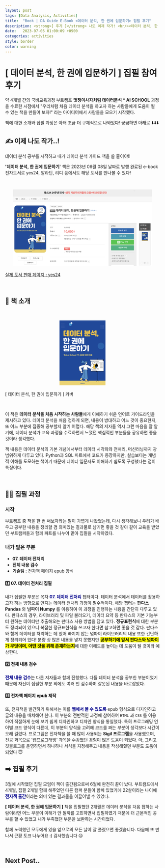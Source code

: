 ```yaml
---
layout: post
tags: [Data Analysis, Activities]
title:  "Book | DA Guide E-Book <데이터 분석, 한 권에 입문하기> 집필 후기"
description: <strong>[ 후기 ]</strong> 나도 이제 작가! <br/><데이터 분석, 한 권에 입문하기> 집필 참여 후기<br/><br/><img src='/assets/img/book_data_ai/book.png' width='100%'>
date:   2023-07-05 01:00:09 +0900
categories: activities
style: border
color: warning
---
```

# [ 데이터 분석, 한 권에 입문하기 ] 집필 참여 후기

약 4개월 간의 국비교육과정 부트캠프 <strong>멋쟁이사자처럼 데이터분석 * AI SCHOOL</strong> 과정을 수료한 시점에서 "우리처럼 처음 데이터 분석을 하고자 하는 사람들에게 도움이 될 수 있는 책을 만들어 보자!" 라는 아이디어에서 사람들을 모으기 시작했다. 

책에 대한 소개와 집필 과정은 아래 조금 더 구체적으로 나와있다! 궁금하면 아래로 ⬇️⬇️⬇️

<h2 class='line-mark-blue'>✍️ 이제 나도 작가..!</h2>

데이터 분석 공부를 시작하고 내가 데이터 분석 가이드 책을 쓸 줄이야!!

<strong>'데이터 분석, 한 권에 입문하기'</strong> 책은 2023년 06월 08일 날짜로 발행 완료된 e-book 전자도서로 yes24, 알라딘, 리디 등에서도 해당 도서를 만나볼 수 있다!

<br/>

<p align='center'><img src='/assets/img/book_data_ai/book.png' width='90%'><figcaption><a href='https://www.yes24.com/Product/Goods/119653445'>실제 도서 판매 페이지 : yes24</a></figcaption></p>

<br/>

<h2 class='line-mark-blue'>📖 책 소개</h2>

<br/>

<p align='center'><img src='/assets/img/book_data_ai/book_cover.png' width='30%'><figcaption>[ 데이터 분석, 한 권에 입문하기 ] 커버</figcaption></p>

<br/>

이 책은 <strong>데이터 분석을 처음 시작하는 사람들</strong>에게 이해하기 쉬운 언어로 가이드라인을 제시하고 있다.
데이터 분석을 처음 접하게 되면, 내용이 방대하고 어느 것이 중요한지, 또 어느 부분에 집중해 공부할지 알기 어렵다. 해당 책의 저자들 역시 그런 마음을 잘 알기에, 데이터 분석가 교육 과정을 수료하면서 느꼈던 핵심적인 부분들을 공유하면 좋을 것이라 생각했다.

책 내용은 데이터 분석의 기본 개념에서부터 데이터 시각화와 전처리, 머신러닝까지 광범위하게 다루고 있다. Python과 SQL 파트에서 코드가 등장하지만, 실습보다는 개념적 이해를 도모하는 책이기 때문에 데이터 입문자도 이해하기 쉽도록 구성했다는 점이 특징이다. 

<br/>

<h2 class='line-mark-blue'>🏃‍♀️ 집필 과정</h2>

<h3 class='line-mark-gray'>시작</h3>

부트캠프 중 책을 한 번 써보자라는 말이 가볍게 나왔었는데, 다시 생각해보니 
우리가 배우고 공부한 내용을 정리할 겸 의미있는 결과물로 남기면 좋을 것 같아 같이 교육을 받았던 부트캠퍼들과 함께 파트를 나누어 맡아 집필을 시작하였다. 


<h3 class='line-mark-gray'>내가 맡은 부분</h3>

- **07. 데이터 전처리**
- **전체 내용 검수**
- **기술팀** : 전자책 페이지 epub 양식

<h4><font color='black'>1️⃣ 07.  데이터 전처리 집필</font></h4>
내가 집필한 부분은 목차 <strong><font color='darkblue'>07. 데이터 전처리</font></strong> 챕터이다. 데이터 분석에서 데이터를 활용하고자 하는 방향으로 만지는 데이터 전처리 과정이 필수적이다. 해당 챕터는 <strong>판다스 Pandas</strong> 와 <strong>넘파이 Numpy</strong> 를 이용하여 이 과정을 진행하는 내용을 간단히 다루고 있다. 판다스의 경우, 라이브러리 및 파일 불러오기, 데이터 요약 등 판다스의 기본 기능부터 원하는 데이터만 추출해오는 판다스 사용 방법을 담고 있다. <strong>정규표현식</strong>에 대한 부분도 정리되어 있으니 복잡한 정규표현식을 쓰고자 한다면 참고하면 좋을 것 같다. 판다스와 함께 데이터를 처리하는 데 있어 빠지지 않는 넘파이 라이브러리의 내용 또한 간단하게 정리되어 있다! 분량 상 많은 내용을 넣지 못했지만 <strong><mark color='#FDEBEB'>공부하기에 앞서 판다스와 넘파이가 무엇이며, 어떤 것을 위해 존재하는지</mark></strong>에 대한 이해도를 높이는 데 도움이 될 것이라 예상한다. 

<h4><font color='black'>2️⃣ 전체 내용 검수</font></h4>
<strong><font color='darkblue'>전체 내용 검수</font></strong>는 다른 저자들과 함께 진행했다. 다들 데이터 분석을 공부한 부분이었기 때문에 자신이 집필한 부분 외에도 여러 번 검수하며 잘못된 내용을 바로잡았다. 

<h4><font color='black'>3️⃣ 전자책 페이지 epub 제작</font></h4>
또, 전자책을 발간하기 위해서는 이를 <strong><font color='darkblue'>웹에서 볼 수 있도록</font></strong> epub 형식으로 디자인하고 글의 내용을 배치해야 한다. 이 부분의 전반적인 과정에 참여하여 <code>HTML</code> 과 <code>CSS</code> 를 이용하여 적절하게 눈에 보기 쉽게 디자인하고 디자인 양식을 통일했다. 특히 프로그래밍 언어별 코드 양식이 다른데, 이 부분의 양식을 고려해 코드를 짜는 부분이 생각보다 시간이 오래 걸렸다. 프로그램은 전자책을 쓸 때 많이 사용되는 <strong>Sigil 프로그램</strong>을 사용했으며, 전공 과목으로 '웹프로그래밍' 과목을 수강했던 경험이 많은 도움이 되었다. 아, 그리고 깃블로그를 운영하면서 하나하나 서식을 지정해주고 내용을 작성해줬던 부분도 도움이 되었다 😇

<br/>

<h2 class='line-mark-blue'>➡️ 집필 후기</h2>
3월에 시작했던 집필 모임이 책이 출간됨으로써 6월에 완전히 끝이 났다. 부트캠프에서 4개월, 집필 2개월 함께 해주었던 다른 캠퍼 분들이 함께 있었기에 22살이라는 나이에 <font color='darkblue'><strong>전자책 출간</strong></font>이라는 의미 있는 결과물을 이끌어낼 수 있었다. 

**[ 데이터 분석, 한 권에 입문하기 ]** 책을 집필했던 2개월은 데이터 분석을 처음 접하는 사람이라면 어느 부분이 이해가 안 될까를 고민하면서 집필하였기 때문에 더 근본적인 공부를 할 수 있었고 내가 부족했던 부분을 보완하는 시간이었다.  

함께 노력했던 모두에게 있을 앞으로의 모든 날이 잘 풀렸으면 좋겠습니다. 다음에 또 만나서 근황 토크 나누어요 :) 감사했습니다 😌




<br>

## Next Post..
